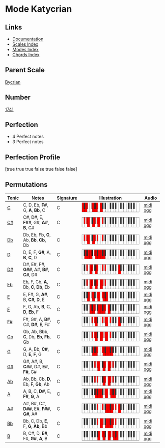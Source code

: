 # Mode Katycrian

## Links

- [Documentation](index.md)
- [Scales Index](Scales.md)
- [Modes Index](Modes.md)
- [Chords Index](Chords.md)

## Parent Scale

[Bycrian](ScaleBycrian.md)

## Number

[1741](https://ianring.com/musictheory/scales/1741)

## Perfection

- 4 Perfect notes
- 3 Perfect notes

## Perfection Profile

[true true true false true false false]

## Permutations

| Tonic | Notes | Signature | Illustration | Audio |
|-------|-------|-----------|--------------|-------|
| [C](ModeCNaturalKatycrian.md) | C, D, Eb, **F#**, G, **A**, **Bb**, C | C | ![CNaturalKatycrian](ModeCNaturalKatycrian.png) | [midi](ModeCNaturalKatycrian.mid) [ogg](ModeCNaturalKatycrian.ogg) |
| [C#](ModeCSharpKatycrian.md) | C#, D#, E, **F##**, G#, **A#**, **B**, C# | C | ![CSharpKatycrian](ModeCSharpKatycrian.png) | [midi](ModeCSharpKatycrian.mid) [ogg](ModeCSharpKatycrian.ogg) |
| [Db](ModeDFlatKatycrian.md) | Db, Eb, Fb, **G**, Ab, **Bb**, **Cb**, Db | C | ![DFlatKatycrian](ModeDFlatKatycrian.png) | [midi](ModeDFlatKatycrian.mid) [ogg](ModeDFlatKatycrian.ogg) |
| [D](ModeDNaturalKatycrian.md) | D, E, F, **G#**, A, **B**, **C**, D | C | ![DNaturalKatycrian](ModeDNaturalKatycrian.png) | [midi](ModeDNaturalKatycrian.mid) [ogg](ModeDNaturalKatycrian.ogg) |
| [D#](ModeDSharpKatycrian.md) | D#, E#, F#, **G##**, A#, **B#**, **C#**, D# | C | ![DSharpKatycrian](ModeDSharpKatycrian.png) | [midi](ModeDSharpKatycrian.mid) [ogg](ModeDSharpKatycrian.ogg) |
| [Eb](ModeEFlatKatycrian.md) | Eb, F, Gb, **A**, Bb, **C**, **Db**, Eb | C | ![EFlatKatycrian](ModeEFlatKatycrian.png) | [midi](ModeEFlatKatycrian.mid) [ogg](ModeEFlatKatycrian.ogg) |
| [E](ModeENaturalKatycrian.md) | E, F#, G, **A#**, B, **C#**, **D**, E | C | ![ENaturalKatycrian](ModeENaturalKatycrian.png) | [midi](ModeENaturalKatycrian.mid) [ogg](ModeENaturalKatycrian.ogg) |
| [F](ModeFNaturalKatycrian.md) | F, G, Ab, **B**, C, **D**, **Eb**, F | C | ![FNaturalKatycrian](ModeFNaturalKatycrian.png) | [midi](ModeFNaturalKatycrian.mid) [ogg](ModeFNaturalKatycrian.ogg) |
| [F#](ModeFSharpKatycrian.md) | F#, G#, A, **B#**, C#, **D#**, **E**, F# | C | ![FSharpKatycrian](ModeFSharpKatycrian.png) | [midi](ModeFSharpKatycrian.mid) [ogg](ModeFSharpKatycrian.ogg) |
| [Gb](ModeGFlatKatycrian.md) | Gb, Ab, Bbb, **C**, Db, **Eb**, **Fb**, Gb | C | ![GFlatKatycrian](ModeGFlatKatycrian.png) | [midi](ModeGFlatKatycrian.mid) [ogg](ModeGFlatKatycrian.ogg) |
| [G](ModeGNaturalKatycrian.md) | G, A, Bb, **C#**, D, **E**, **F**, G | C | ![GNaturalKatycrian](ModeGNaturalKatycrian.png) | [midi](ModeGNaturalKatycrian.mid) [ogg](ModeGNaturalKatycrian.ogg) |
| [G#](ModeGSharpKatycrian.md) | G#, A#, B, **C##**, D#, **E#**, **F#**, G# | C | ![GSharpKatycrian](ModeGSharpKatycrian.png) | [midi](ModeGSharpKatycrian.mid) [ogg](ModeGSharpKatycrian.ogg) |
| [Ab](ModeAFlatKatycrian.md) | Ab, Bb, Cb, **D**, Eb, **F**, **Gb**, Ab | C | ![AFlatKatycrian](ModeAFlatKatycrian.png) | [midi](ModeAFlatKatycrian.mid) [ogg](ModeAFlatKatycrian.ogg) |
| [A](ModeANaturalKatycrian.md) | A, B, C, **D#**, E, **F#**, **G**, A | C | ![ANaturalKatycrian](ModeANaturalKatycrian.png) | [midi](ModeANaturalKatycrian.mid) [ogg](ModeANaturalKatycrian.ogg) |
| [A#](ModeASharpKatycrian.md) | A#, B#, C#, **D##**, E#, **F##**, **G#**, A# | C | ![ASharpKatycrian](ModeASharpKatycrian.png) | [midi](ModeASharpKatycrian.mid) [ogg](ModeASharpKatycrian.ogg) |
| [Bb](ModeBFlatKatycrian.md) | Bb, C, Db, **E**, F, **G**, **Ab**, Bb | C | ![BFlatKatycrian](ModeBFlatKatycrian.png) | [midi](ModeBFlatKatycrian.mid) [ogg](ModeBFlatKatycrian.ogg) |
| [B](ModeBNaturalKatycrian.md) | B, C#, D, **E#**, F#, **G#**, **A**, B | C | ![BNaturalKatycrian](ModeBNaturalKatycrian.png) | [midi](ModeBNaturalKatycrian.mid) [ogg](ModeBNaturalKatycrian.ogg) |
